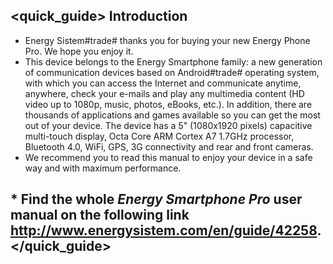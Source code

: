 ## <quick_guide> Introduction

* Energy Sistem#trade# thanks you for buying your new Energy Phone Pro. We hope you enjoy it.
* This device belongs to the Energy Smartphone family:  a new generation of communication devices
based on Android#trade# operating system, with which you can access the Internet and communicate anytime,
anywhere, check your e-mails and play any multimedia content (HD video
up to 1080p, music, photos, eBooks, etc.).
In addition, there are thousands of applications and games available so you can get the most out of your
device.
The device has a 5" (1080x1920 pixels) capacitive multi-touch display, Octa Core ARM Cortex
A7 1.7GHz processor, Bluetooth 4.0, WiFi, GPS, 3G connectivity and rear and front cameras.
* We recommend you to read this manual to enjoy your device in a safe way and
with maximum performance.

## <unique> * Find the whole *Energy Smartphone Pro* user manual on the following link   http://www.energysistem.com/en/guide/42258. </unique> </quick_guide>
